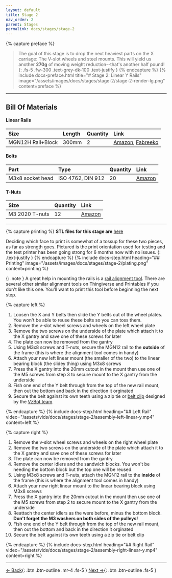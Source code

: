 ```yaml
---
layout: default
title: Stage 2
nav_order: 2
parent: Stages
permalink: docs/stages/stage-2
---
```


{% capture preface %}
> The goal of this stage is to drop the next heaviest parts on the X carriage: The V-slot wheels and steel mounts. This will yield us another **270g** of moving weight reduction--that's another half pound!
{: .fs-5 .fw-300 .text-grey-dk-100 .text-justify }
{% endcapture %}
{% include docs-preface.html
  title="# Stage 2: Linear Y Rails"
  image="/assets/images/docs/stages/stage-2/stage-2-render-lg.png"
  content=preface
%}

---

## Bill Of Materials

#### Linear Rails

| Size              | Length | Quantity | Link                                                                                                                                                                                      |
| :---------------- | :----- | :------- | :---------------------------------------------------------------------------------------------------------------------------------------------------------------------------------------- |
| MGN12H Rail+Block | 300mm  | 2        | [Amazon](https://www.amazon.com/gp/product/B09QPCTYDM), [Fabreeko](https://www.fabreeko.com/collections/honeybadger/products/honeybadger-mgn12h-black-steel-rails?variant=43180991545599) |

#### Bolts

| Part             | Type              | Quantity | Link                                                   |
| :--------------- | :---------------- | :------- | :----------------------------------------------------- |
| M3x8 socket head | ISO 4762, DIN 912 | 20       | [Amazon](https://www.amazon.com/gp/product/B08R3GJGWT) |

#### T-Nuts

| Size           | Quantity | Link                                                   |
| :------------- | :------- | :----------------------------------------------------- |
| M3 2020 T-nuts | 12       | [Amazon](https://www.amazon.com/gp/product/B08NZMD2BJ) |

---

{% capture printing %}
**STL files for this stage are** [here](https://github.com/endorphin3d/endorphin/tree/main/STLs/stage-2)

Deciding which face to print is somewhat of a tossup for these two pieces, as far as strength goes. Pictured is the print orientation used for testing and the test printer has been going strong for 6 months now with no issues.
{: .text-justify }
{% endcapture %}
{% include docs-step.html
  heading="## Printing"
  image="/assets/images/docs/stages/stage-2/plating.png"
  content=printing
%}

{: .note }
A great help in mounting the rails is a [rail alignment tool](https://www.thingiverse.com/thing:3533580). There are several other similar alignment tools on Thingiverse and Printables if you don't like this one. You'll want to print this tool before beginning the next step.

{% capture left %}
1. Loosen the X and Y belts then slide the Y belts out of the wheel plates. You won't be able to reuse these belts so you can toss them.
1. Remove the v-slot wheel screws and wheels on the left wheel plate
1. Remove the two screws on the underside of the plate which attach it to the X gantry and save one of these screws for later
1. The plate can now be removed from the gantry
1. Using M3x8 screws and T-nuts, secure the MGN12 rail to the **outside** of the frame (this is where the alignment tool comes in handy)
1. Attach your new left linear mount (the smaller of the two) to the linear bearing block (the slidey thing) using M3x8 screws
1. Press the X gantry into the 20mm cutout in the mount then use one of the M5 screws from step 3 to secure mount to the X gantry from the underside
1. Fish one end of the Y belt through from the top of the new rail mount, then out the bottom and back in the direction it orginated
1. Secure the belt against its own teeth using a zip tie or [belt clip](https://raw.githubusercontent.com/endorphin3d/endorphin/main/STLs/stage-3/belt_clip-touthed.stl) designed by the [VzBot team](https://github.com/VzBoT3D/Vz-Printhead-Printed).

{% endcapture %}
{% include docs-step.html
  heading="## Left Rail"
  video="/assets/vids/docs/stages/stage-2/assembly-left-linear-y.mp4"
  content=left
%}

{% capture right %}
1. Remove the v-slot wheel screws and wheels on the right wheel plate
1. Remove the two screws on the underside of the plate which attach it to the X gantry and save one of these screws for later
1. The plate can now be removed from the gantry
1. Remove the center idlers and the sandwich blocks. You won't be needing the bottom block but the top one will be reused.
1. Using M3x8 screws and T-nuts, attach the MGN12 rail to the **inside** of the frame (this is where the alignment tool comes in handy)
1. Attach your new right linear mount to the linear bearing block using M3x8 screws
1. Press the X gantry into the 20mm cutout in the mount then use one of the M5 screws from step 2 to secure mount to the X gantry from the underside
1. Reattach the center idlers as the were before, minus the bottom block. **Don't forget the M3 washers on both sides of the pulleys!**
1. Fish one end of the Y belt through from the top of the new rail mount, then out the bottom and back in the direction it orginated
1. Secure the belt against its own teeth using a zip tie or belt clip

{% endcapture %}
{% include docs-step.html
  heading="## Right Rail"
  video="/assets/vids/docs/stages/stage-2/assembly-right-linear-y.mp4"
  content=right
%}

---

[← Back](/docs/stages/stage-1){: .btn .btn-outline .mr-4 .fs-5 } [Next →](/docs/stages/stage-3){: .btn .btn-outline .fs-5 }